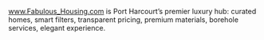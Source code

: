 www.Fabulous_Housing.com is Port Harcourt’s premier luxury hub: curated homes, smart filters, transparent pricing, premium materials, borehole services, elegant experience.
